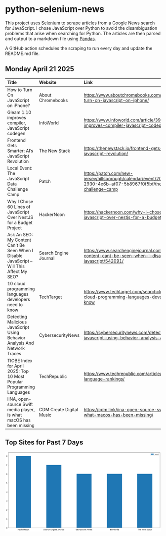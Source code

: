 # python-selenium-news

This project uses [Selenium](https://www.seleniumhq.org/) to scrape articles from a Google News search for JavaScript.
I chose JavaScript over Python to avoid the disambiguation problems that arise when searching for Python.
The articles are then parsed and output to a markdown file using [Pandas](https://pandas.pydata.org/).

A GitHub action schedules the scraping to run every day and update the README.md file.

## Monday April 21 2025


| Title                                                                                     | Website                  | Link                                                                                                                                      |
|:------------------------------------------------------------------------------------------|:-------------------------|:------------------------------------------------------------------------------------------------------------------------------------------|
| How to Turn On JavaScript on iPhone?                                                      | About Chromebooks        | https://www.aboutchromebooks.com/how-to/how-to-turn-on-javascript-on-iphone/                                                              |
| Gleam 1.10 improves compiler, JavaScript codegen                                          | InfoWorld                | https://www.infoworld.com/article/3964126/gleam-1-10-improves-compiler-javascript-codegen.html                                            |
| Frontend Gets Smarter: AI’s JavaScript Revolution                                         | The New Stack            | https://thenewstack.io/frontend-gets-smarter-ais-javascript-revolution/                                                                   |
| Local Event: The JavaScript Data Challenge Camp                                           | Patch                    | https://patch.com/new-jersey/hillsborough/calendar/event/20250804/ae89282b-2930-4e6b-af07-5b8967f0f5bf/the-javascript-data-challenge-camp |
| Why I Chose 60 Lines of JavaScript Over NestJS for a Budget Project                       | HackerNoon               | https://hackernoon.com/why-i-chose-60-lines-of-javascript-over-nestjs-for-a-budget-project                                                |
| Ask An SEO: My Content Can't Be Seen When I Disable JavaScript – Will This Affect My SEO? | Search Engine Journal    | https://www.searchenginejournal.com/ask-an-seo-my-content-cant-be-seen-when-i-disable-javascript/542091/                                  |
| 10 cloud programming languages developers need to know                                    | TechTarget               | https://www.techtarget.com/searchcloudcomputing/tip/11-cloud-programming-languages-developers-need-to-know                                |
| Detecting Malicious JavaScript Using Behavior Analysis And Network Traces                 | CybersecurityNews        | https://cybersecuritynews.com/detecting-malicious-javascript-using-behavior-analysis-and-network-traces/                                  |
| TIOBE Index for April 2025: Top 10 Most Popular Programming Languages                     | TechRepublic             | https://www.techrepublic.com/article/tiobe-index-language-rankings/                                                                       |
| IINA, open-source Swift media player, is what macOS has been missing                      | CDM Create Digital Music | https://cdm.link/iina-open-source-swift-media-player-is-what-macos-has-been-missing/                                                      |
## Top Sites for Past 7 Days

![Graph of Top Sites](https://raw.githubusercontent.com/dan-mba/python-selenium-news/main/last-week.png)
